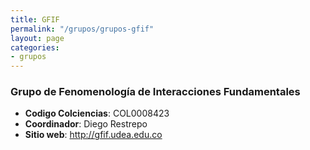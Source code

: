 ```yaml
---
title: GFIF
permalink: "/grupos/grupos-gfif"
layout: page
categories:
- grupos
---
```


### Grupo de Fenomenología de Interacciones Fundamentales 
* __Codigo Colciencias__: COL0008423
* __Coordinador__: Diego Restrepo
* __Sitio web__: http://gfif.udea.edu.co
